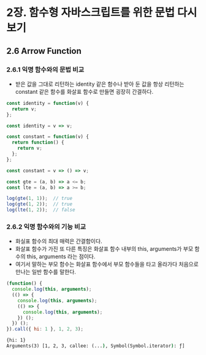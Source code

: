 # 2장. 함수형 자바스크립트를 위한 문법 다시 보기

## 2.6 Arrow Function

### 2.6.1 익명 함수와의 문법 비교

* 받은 값을 그대로 리턴하는 identity 같은 함수나 받아 둔 값을 항상 리턴하는 constant 같은 함수를 화살표 함수로 만들면 굉장히 간결하다.

```js
const identity = function(v) {
  return v;
};

const identity = v => v;

const constant = function(v) {
  return function() {
    return v;
  };
};

const constant = v => () => v;
```

```js
const gte = (a, b) => a <= b;
const lte = (a, b) => a >= b;

log(gte(1, 1));  // true
log(gte(1, 2));  // true
log(lte(1, 2));  // false
```

### 2.6.2 익명 함수와의 기능 비교

* 화실표 함수의 최대 매력은 간결함이다.
* 화살표 함수가 가진 또 다른 특징은 화살표 함수 내부의 this, arguments가 부모 함수의 this, arguments 라는 점이다.
* 여기서 말하는 부모 함수는 화살표 함수에서 부모 함수들을 타고 올라가다 처음으로 만나는 일반 함수를 말한다.

```js
(function() {
  console.log(this, arguments);
  (() => {
    console.log(this, arguments);
    (() => {
      console.log(this, arguments);
    }) ();
  }) ();
}).call({ hi: 1 }, 1, 2, 3);
```

```cmd
{hi: 1}
Arguments(3) [1, 2, 3, callee: (...), Symbol(Symbol.iterator): ƒ]
```